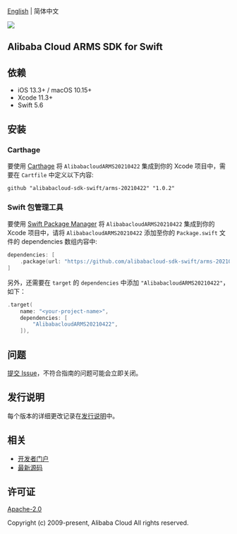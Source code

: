 [English](README.md) | 简体中文

![](https://aliyunsdk-pages.alicdn.com/icons/AlibabaCloud.svg)

## Alibaba Cloud ARMS SDK for Swift

## 依赖

- iOS 13.3+ / macOS 10.15+
- Xcode 11.3+
- Swift 5.6

## 安装

### Carthage

要使用 [Carthage](https://github.com/Carthage/Carthage) 将 `AlibabacloudARMS20210422` 集成到你的 Xcode 项目中，需要在 `Cartfile` 中定义以下内容:

```ogdl
github "alibabacloud-sdk-swift/arms-20210422" "1.0.2"
```

### Swift 包管理工具

要使用 [Swift Package Manager](https://swift.org/package-manager/) 将 `AlibabacloudARMS20210422` 集成到你的 Xcode 项目中，请将 `AlibabacloudARMS20210422` 添加至你的 `Package.swift` 文件的 dependencies 数组内容中:

```swift
dependencies: [
    .package(url: "https://github.com/alibabacloud-sdk-swift/arms-20210422.git", from: "1.0.2")
]
```

另外，还需要在 `target` 的 `dependencies` 中添加 `"AlibabacloudARMS20210422"`，如下：

```swift
.target(
    name: "<your-project-name>",
    dependencies: [
        "AlibabacloudARMS20210422",
    ]),
```

## 问题

[提交 Issue](https://github.com/alibabacloud-sdk-swift/arms-20210422/issues/new)，不符合指南的问题可能会立即关闭。

## 发行说明

每个版本的详细更改记录在[发行说明](./ChangeLog.txt)中。

## 相关

* [开发者门户](https://next.api.aliyun.com/home)
* [最新源码](https://github.com/alibabacloud-sdk-swift/arms-20210422)

## 许可证

[Apache-2.0](http://www.apache.org/licenses/LICENSE-2.0)

Copyright (c) 2009-present, Alibaba Cloud All rights reserved.
